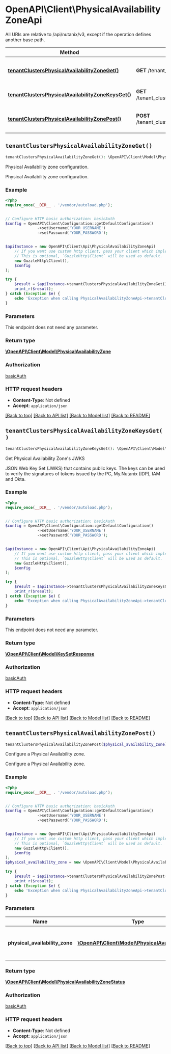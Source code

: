 # OpenAPI\Client\PhysicalAvailabilityZoneApi

All URIs are relative to /api/nutanix/v3, except if the operation defines another base path.

| Method | HTTP request | Description |
| ------------- | ------------- | ------------- |
| [**tenantClustersPhysicalAvailabilityZoneGet()**](PhysicalAvailabilityZoneApi.md#tenantClustersPhysicalAvailabilityZoneGet) | **GET** /tenant_clusters/physical_availability_zone | Physical Availability zone configuration. |
| [**tenantClustersPhysicalAvailabilityZoneKeysGet()**](PhysicalAvailabilityZoneApi.md#tenantClustersPhysicalAvailabilityZoneKeysGet) | **GET** /tenant_clusters/physical_availability_zone/keys | Get Physical Availability Zone&#39;s JWKS |
| [**tenantClustersPhysicalAvailabilityZonePost()**](PhysicalAvailabilityZoneApi.md#tenantClustersPhysicalAvailabilityZonePost) | **POST** /tenant_clusters/physical_availability_zone | Configure a Physical Availability zone. |


## `tenantClustersPhysicalAvailabilityZoneGet()`

```php
tenantClustersPhysicalAvailabilityZoneGet(): \OpenAPI\Client\Model\PhysicalAvailabilityZone
```

Physical Availability zone configuration.

Physical Availability zone configuration.

### Example

```php
<?php
require_once(__DIR__ . '/vendor/autoload.php');


// Configure HTTP basic authorization: basicAuth
$config = OpenAPI\Client\Configuration::getDefaultConfiguration()
              ->setUsername('YOUR_USERNAME')
              ->setPassword('YOUR_PASSWORD');


$apiInstance = new OpenAPI\Client\Api\PhysicalAvailabilityZoneApi(
    // If you want use custom http client, pass your client which implements `GuzzleHttp\ClientInterface`.
    // This is optional, `GuzzleHttp\Client` will be used as default.
    new GuzzleHttp\Client(),
    $config
);

try {
    $result = $apiInstance->tenantClustersPhysicalAvailabilityZoneGet();
    print_r($result);
} catch (Exception $e) {
    echo 'Exception when calling PhysicalAvailabilityZoneApi->tenantClustersPhysicalAvailabilityZoneGet: ', $e->getMessage(), PHP_EOL;
}
```

### Parameters

This endpoint does not need any parameter.

### Return type

[**\OpenAPI\Client\Model\PhysicalAvailabilityZone**](../Model/PhysicalAvailabilityZone.md)

### Authorization

[basicAuth](../../README.md#basicAuth)

### HTTP request headers

- **Content-Type**: Not defined
- **Accept**: `application/json`

[[Back to top]](#) [[Back to API list]](../../README.md#endpoints)
[[Back to Model list]](../../README.md#models)
[[Back to README]](../../README.md)

## `tenantClustersPhysicalAvailabilityZoneKeysGet()`

```php
tenantClustersPhysicalAvailabilityZoneKeysGet(): \OpenAPI\Client\Model\KeySetResponse
```

Get Physical Availability Zone's JWKS

JSON Web Key Set (JWKS) that contains public keys. The keys can be used to verify the signatures of tokens issued by the PC, My.Nutanix (IDP), IAM and Okta.

### Example

```php
<?php
require_once(__DIR__ . '/vendor/autoload.php');


// Configure HTTP basic authorization: basicAuth
$config = OpenAPI\Client\Configuration::getDefaultConfiguration()
              ->setUsername('YOUR_USERNAME')
              ->setPassword('YOUR_PASSWORD');


$apiInstance = new OpenAPI\Client\Api\PhysicalAvailabilityZoneApi(
    // If you want use custom http client, pass your client which implements `GuzzleHttp\ClientInterface`.
    // This is optional, `GuzzleHttp\Client` will be used as default.
    new GuzzleHttp\Client(),
    $config
);

try {
    $result = $apiInstance->tenantClustersPhysicalAvailabilityZoneKeysGet();
    print_r($result);
} catch (Exception $e) {
    echo 'Exception when calling PhysicalAvailabilityZoneApi->tenantClustersPhysicalAvailabilityZoneKeysGet: ', $e->getMessage(), PHP_EOL;
}
```

### Parameters

This endpoint does not need any parameter.

### Return type

[**\OpenAPI\Client\Model\KeySetResponse**](../Model/KeySetResponse.md)

### Authorization

[basicAuth](../../README.md#basicAuth)

### HTTP request headers

- **Content-Type**: Not defined
- **Accept**: `application/json`

[[Back to top]](#) [[Back to API list]](../../README.md#endpoints)
[[Back to Model list]](../../README.md#models)
[[Back to README]](../../README.md)

## `tenantClustersPhysicalAvailabilityZonePost()`

```php
tenantClustersPhysicalAvailabilityZonePost($physical_availability_zone): \OpenAPI\Client\Model\PhysicalAvailabilityZoneStatus
```

Configure a Physical Availability zone.

Configure a Physical Availability zone.

### Example

```php
<?php
require_once(__DIR__ . '/vendor/autoload.php');


// Configure HTTP basic authorization: basicAuth
$config = OpenAPI\Client\Configuration::getDefaultConfiguration()
              ->setUsername('YOUR_USERNAME')
              ->setPassword('YOUR_PASSWORD');


$apiInstance = new OpenAPI\Client\Api\PhysicalAvailabilityZoneApi(
    // If you want use custom http client, pass your client which implements `GuzzleHttp\ClientInterface`.
    // This is optional, `GuzzleHttp\Client` will be used as default.
    new GuzzleHttp\Client(),
    $config
);
$physical_availability_zone = new \OpenAPI\Client\Model\PhysicalAvailabilityZone(); // \OpenAPI\Client\Model\PhysicalAvailabilityZone | Physical Availability Zone Configuration details.

try {
    $result = $apiInstance->tenantClustersPhysicalAvailabilityZonePost($physical_availability_zone);
    print_r($result);
} catch (Exception $e) {
    echo 'Exception when calling PhysicalAvailabilityZoneApi->tenantClustersPhysicalAvailabilityZonePost: ', $e->getMessage(), PHP_EOL;
}
```

### Parameters

| Name | Type | Description  | Notes |
| ------------- | ------------- | ------------- | ------------- |
| **physical_availability_zone** | [**\OpenAPI\Client\Model\PhysicalAvailabilityZone**](../Model/PhysicalAvailabilityZone.md)| Physical Availability Zone Configuration details. | |

### Return type

[**\OpenAPI\Client\Model\PhysicalAvailabilityZoneStatus**](../Model/PhysicalAvailabilityZoneStatus.md)

### Authorization

[basicAuth](../../README.md#basicAuth)

### HTTP request headers

- **Content-Type**: Not defined
- **Accept**: `application/json`

[[Back to top]](#) [[Back to API list]](../../README.md#endpoints)
[[Back to Model list]](../../README.md#models)
[[Back to README]](../../README.md)
